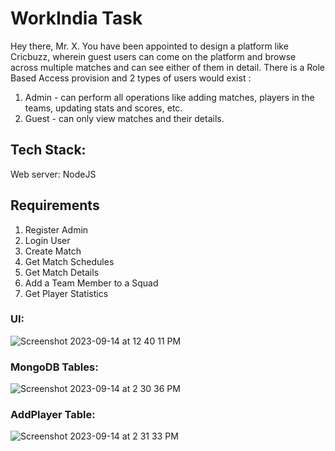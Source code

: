 # WorkIndia Task
Hey there, Mr. X. You have been appointed to design a platform like Cricbuzz, wherein guest users can come on the platform and browse across multiple matches and can see either of them in detail.
There is a Role Based Access provision and 2 types of users would exist :
1. Admin - can perform all operations like adding matches, players in the teams, updating stats and scores, etc.
2. Guest - can only view matches and their details.

## Tech Stack:
Web server: NodeJS

## Requirements
1. Register Admin
2. Login User
3. Create Match
4. Get Match Schedules
5. Get Match Details
6. Add a Team Member to a Squad
7. Get Player Statistics

### UI:
![Screenshot 2023-09-14 at 12 40 11 PM](https://github.com/pujjj/WorkIndia/assets/97466150/034aa58f-f427-4e0f-8f2b-7a9fea943b8b)

### MongoDB Tables:
![Screenshot 2023-09-14 at 2 30 36 PM](https://github.com/pujjj/WorkIndia/assets/97466150/773bf467-e3f5-4c11-a06c-122a88ae99ca)

### AddPlayer Table:
![Screenshot 2023-09-14 at 2 31 33 PM](https://github.com/pujjj/WorkIndia/assets/97466150/89722ef0-130e-4905-a1eb-cb530a2f61ae)

